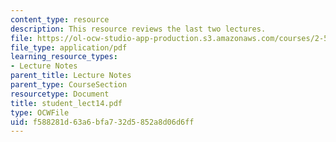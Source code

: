 ```yaml
---
content_type: resource
description: This resource reviews the last two lectures.
file: https://ol-ocw-studio-app-production.s3.amazonaws.com/courses/2-58j-radiative-transfer-spring-2006/f588281d63a6bfa732d5852a8d06d6ff_student_lect14.pdf
file_type: application/pdf
learning_resource_types:
- Lecture Notes
parent_title: Lecture Notes
parent_type: CourseSection
resourcetype: Document
title: student_lect14.pdf
type: OCWFile
uid: f588281d-63a6-bfa7-32d5-852a8d06d6ff
---
```

